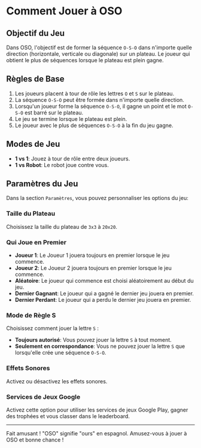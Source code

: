 # Comment Jouer à OSO

## Objectif du Jeu
Dans OSO, l'objectif est de former la séquence `O-S-O` dans n'importe quelle direction (horizontale, verticale ou diagonale) sur un plateau. Le joueur qui obtient le plus de séquences lorsque le plateau est plein gagne.

## Règles de Base
1. Les joueurs placent à tour de rôle les lettres `O` et `S` sur le plateau.
2. La séquence `O-S-O` peut être formée dans n'importe quelle direction.
3. Lorsqu'un joueur forme la séquence `O-S-O`, il gagne un point et le mot `O-S-O` est barré sur le plateau.
4. Le jeu se termine lorsque le plateau est plein.
5. Le joueur avec le plus de séquences `O-S-O` à la fin du jeu gagne.

## Modes de Jeu
- **1 vs 1**: Jouez à tour de rôle entre deux joueurs.
- **1 vs Robot**: Le robot joue contre vous.

## Paramètres du Jeu
Dans la section `Paramètres`, vous pouvez personnaliser les options du jeu:

### Taille du Plateau
Choisissez la taille du plateau de `3x3` à `20x20`.

### Qui Joue en Premier
- **Joueur 1**: Le Joueur 1 jouera toujours en premier lorsque le jeu commence.
- **Joueur 2**: Le Joueur 2 jouera toujours en premier lorsque le jeu commence.
- **Aléatoire**: Le joueur qui commence est choisi aléatoirement au début du jeu.
- **Dernier Gagnant**: Le joueur qui a gagné le dernier jeu jouera en premier.
- **Dernier Perdant**: Le joueur qui a perdu le dernier jeu jouera en premier.

### Mode de Règle S
Choisissez comment jouer la lettre `S` :
  - **Toujours autorisé**: Vous pouvez jouer la lettre `S` à tout moment.
  - **Seulement en correspondance**: Vous ne pouvez jouer la lettre `S` que lorsqu'elle crée une séquence `O-S-O`.

### Effets Sonores
Activez ou désactivez les effets sonores.

### Services de Jeux Google
Activez cette option pour utiliser les services de jeux Google Play, gagner des trophées et vous classer dans le leaderboard.

---

Fait amusant ! "OSO" signifie "ours" en espagnol. Amusez-vous à jouer à OSO et bonne chance !
